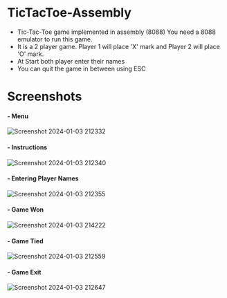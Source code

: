 # TicTacToe-Assembly
- Tic-Tac-Toe game implemented in assembly (8088)  You need a 8088 emulator to run this game.
- It is a 2 player game. Player 1 will place 'X' mark and Player 2 will place 'O' mark.
- At Start both player enter their names
- You can quit the game in between using ESC

# Screenshots
#### - Menu <br>
![Screenshot 2024-01-03 212332](https://github.com/mtaha-23/TicTacToe-Assembly/assets/132524394/8ad2e4ca-ec08-40af-bd45-40b391482a37)

#### - Instructions <br>
![Screenshot 2024-01-03 212340](https://github.com/mtaha-23/TicTacToe-Assembly/assets/132524394/83b8d3b7-028f-437d-92db-99ab8da33cc5)

#### - Entering Player Names<br>
![Screenshot 2024-01-03 212355](https://github.com/mtaha-23/TicTacToe-Assembly/assets/132524394/c6635615-265c-4590-bc2e-3d97c7e36747)

#### - Game Won <br>
![Screenshot 2024-01-03 214222](https://github.com/mtaha-23/TicTacToe-Assembly/assets/132524394/5bc03913-6b4b-4cb4-b0e0-51b1cdc6e75d)

#### - Game Tied <br>
![Screenshot 2024-01-03 212559](https://github.com/mtaha-23/TicTacToe-Assembly/assets/132524394/7b03ac45-2b5f-488b-890c-476dc679cd08)

#### - Game Exit <br>
![Screenshot 2024-01-03 212647](https://github.com/mtaha-23/TicTacToe-Assembly/assets/132524394/f2f719b3-4a98-464e-a390-dc86e0f767be)
